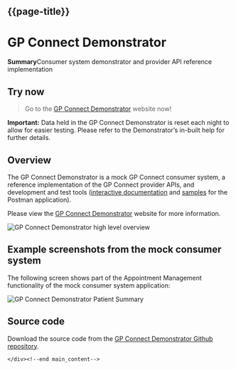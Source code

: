 ## {{page-title}}
<div class="post-header">
   <h1 class="post-title-main">GP Connect Demonstrator</h1>
</div>





<div class="post-content">

   
<div class="summary"><b>Summary</b>Consumer system demonstrator and provider API reference implementation</div>
   

   

    
    
<!-- this handles the automatic toc. use ## for subheads to auto-generate the on-page minitoc. if you use html tags, you must supply an ID for the heading element in order for it to appear in the minitoc. -->
<script>
$( document ).ready(function() {
  // Handler for .ready() called.

$('#toc').toc({ minimumHeaders: 0, listType: 'ul', showSpeed: 0, headers: 'h2,h3,h4' });

/* this offset helps account for the space taken up by the floating toolbar. */
$('#toc').on('click', 'a', function() {
  var target = $(this.getAttribute('href'))
    , scroll_target = target.offset().top

  $(window).scrollTop(scroll_target - 10);
  return false
})
  
});
</script>

<div id="toc"></div>

    

  <h2 id="try-now">Try now</h2>

<blockquote>
  <p>Go to the <a href="https://orange.testlab.nhs.uk/" target="_blank">GP Connect Demonstrator</a> website now!</p>
</blockquote>

<div class="alert alert-warning" role="alert"><i class="fa fa-warning"></i> <b>Important:</b> Data held in the GP Connect Demonstrator is reset each night to allow for easier testing. Please refer to the Demonstrator’s in-built help for further details.</div>

<h2 id="overview">Overview</h2>

<p>The GP Connect Demonstrator is a mock GP Connect consumer system, a reference implementation of the GP Connect provider APIs, and development and test tools (<a href="system_swagger.html">interactive documentation</a> and <a href="system_reference_postman.html">samples</a> for the Postman application).</p>

<p>Please view the <a href="https://orange.testlab.nhs.uk/" target="_blank">GP Connect Demonstrator</a> website for more information.</p>

<p><img src="images/systems/demonstrator-high-level-overview.png" alt="GP Connect Demonstrator high level overview" /></p>

<h2 id="example-screenshots-from-the-mock-consumer-system">Example screenshots from the mock consumer system</h2>

<p>The following screen shows part of the Appointment Management functionality of the mock consumer system application:</p>

<p><img src="images/systems/GP Connect Demonstrator Patient Summary.png" alt="GP Connect Demonstrator Patient Summary" /></p>

<h2 id="source-code">Source code</h2>

<p>Download the source code from the
<a href="https://github.com/nhsconnect/gpconnect-demonstrator" target="_blank">GP Connect Demonstrator Github repository</a>.</p>




    

</div>




</div>
<!-- /.row -->
</div>
<!-- /.container -->
    </div>

<!-- END FROM GITHUB TEMPLATE -->
<!--end apicontent--></div></div></div>
	</div><!--end main_content-->
</div><!-- end main -->
